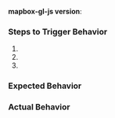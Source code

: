 <!--
Hello! Thanks for contributing. 

If you are reporting a bug, please:
 - Make the issue title a succinct but specific description of the unexpected behavior. Bad: "Map rotation is broken". Good: "map.setBearing(...) throws a TypeError for negative values"
 - Include a link to a minimal demonstration of the bug. We recommend using https://jsbin.com
 - Ensure you can reproduce the bug using the latest release.
 - Check the console for relevant errors and warnings
 - Only post to report a bug or request a feature. Direct all other questions to https://stackoverflow.com/questions/tagged/mapbox-gl-js
 
If you are requesting a new feature or suggesting a big change, please:
 - Copy the Mapbox GL RFC template into this ticket and fill out as much as you can https://raw.githubusercontent.com/mapbox/mapbox-gl-js/master/RFC_TEMPLATE.md
  - Make the issue title a succinct but specific description of your use case or the desired functionality. Bad: "More clustering options". Good: "Compute and expose aggregated values when clustering GeoJSON".
-->

**mapbox-gl-js version**:

### Steps to Trigger Behavior

 1.
 2.
 3.

### Expected Behavior

### Actual Behavior
